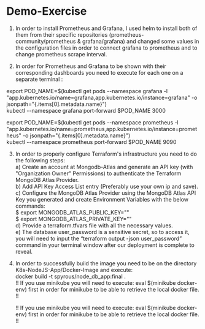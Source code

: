 # Demo-Exercise

1. In order to install Prometheus and Grafana, I used helm to install both of them from their specific repositories (prometheus-community/prometheus &  grafana/grafana) and changed some values in the configuration files in order to connect grafana to prometheus and to change prometheus scrape interval.

2. In order for Prometheus and Grafana to be shown with their corresponding dashboards you need to execute for each one on a separate terminal : 

export POD_NAME=$(kubectl get pods --namespace grafana -l "app.kubernetes.io/name=grafana,app.kubernetes.io/instance=grafana" -o jsonpath="{.items[0].metadata.name}")\
kubectl --namespace grafana port-forward $POD_NAME 3000

export POD_NAME=$(kubectl get pods --namespace prometheus -l "app.kubernetes.io/name=prometheus,app.kubernetes.io/instance=prometheus" -o jsonpath="{.items[0].metadata.name}")\
kubectl --namespace prometheus port-forward $POD_NAME 9090

3. In order to properly configure Terraform's infrastructure you need to do the following steps:\
    a) Create an account at Mongodb-Atlas and generate an API key (with "Organization Owner" Permissions) to authenticate the Terraform MongoDB Atlas Provider.\
    b) Add API Key Access List entry (Preferably use your own ip and save).\
    c) Configure the MongoDB Atlas Provider using the MongoDB Atlas API Key you generated and create Environment Variables with the below commands:\
        $ export MONGODB_ATLAS_PUBLIC_KEY="<insert your public key here>"\
        $ export MONGODB_ATLAS_PRIVATE_KEY="<insert your private key here>"\
    d) Provide a terraform.tfvars file with all the necessary values.\
    e) The database user_password is a sensitive secret, so to access it, you will need to input the “terraform output -json user_password” command in your terminal window after our deployment is complete to reveal. 

4. In order to successfully build the image you need to be on the directory K8s-NodeJS-App/Docker-Image and execute:\
   docker build -t spyrous/node_db_app:final .\
   !! If you use minikube you will need to execute: eval $(minikube docker-env) first in order for minikube to be able to retrieve the local docker file. !!

   !! If you use minikube you will need to execute: eval $(minikube docker-env) first in order for minikube to be able to retrieve the local docker file. !! 
